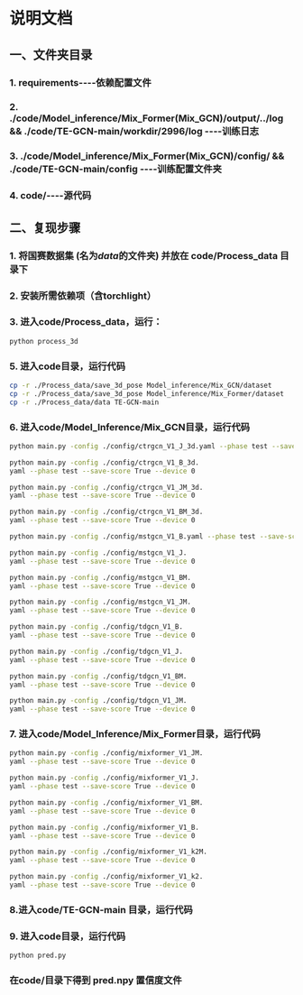 # 说明文档

## 一、文件夹目录

### 1. requirements----依赖配置文件
### 2. ./code/Model_inference/Mix_Former(Mix_GCN)/output/../log && ./code/TE-GCN-main/workdir/2996/log  ----训练日志
### 3. ./code/Model_inference/Mix_Former(Mix_GCN)/config/ && ./code/TE-GCN-main/config  ----训练配置文件夹
### 4. code/----源代码

## 二、复现步骤

### 1. 将国赛数据集 (名为*data*的文件夹) 并放在  **code/Process_data** 目录下   
### 2. 安装所需依赖项（含torchlight）
### 3. 进入code/Process_data，运行：
```bash
python process_3d
```
### 5. 进入code目录，运行代码
```bash
cp -r ./Process_data/save_3d_pose Model_inference/Mix_GCN/dataset
cp -r ./Process_data/save_3d_pose Model_inference/Mix_Former/dataset
cp -r ./Process_data/data TE-GCN-main
```
### 6. 进入code/Model_Inference/Mix_GCN目录，运行代码
```bash
python main.py -config ./config/ctrgcn_V1_J_3d.yaml --phase test --save-score True --device 0 
```
```bash
python main.py -config ./config/ctrgcn_V1_B_3d.
yaml --phase test --save-score True --device 0
```
```bash
python main.py -config ./config/ctrgcn_V1_JM_3d.
yaml --phase test --save-score True --device 0
```
```bash
python main.py -config ./config/ctrgcn_V1_BM_3d.
yaml --phase test --save-score True --device 0
```
```bash
python main.py -config ./config/mstgcn_V1_B.yaml --phase test --save-score True --device 0
```
```bash
python main.py -config ./config/mstgcn_V1_J.
yaml --phase test --save-score True --device 0
```
```bash
python main.py -config ./config/mstgcn_V1_BM.
yaml --phase test --save-score True --device 0
```
```bash
python main.py -config ./config/mstgcn_V1_JM.
yaml --phase test --save-score True --device 0
```
```bash
python main.py -config ./config/tdgcn_V1_B.
yaml --phase test --save-score True --device 0
```
```bash
python main.py -config ./config/tdgcn_V1_J.
yaml --phase test --save-score True --device 0
```
```bash
python main.py -config ./config/tdgcn_V1_BM.
yaml --phase test --save-score True --device 0
```
```bash
python main.py -config ./config/tdgcn_V1_JM.
yaml --phase test --save-score True --device 0
```
### 7. 进入code/Model_Inference/Mix_Former目录，运行代码
```bash
python main.py -config ./config/mixformer_V1_JM.
yaml --phase test --save-score True --device 0
```
```bash
python main.py -config ./config/mixformer_V1_J.
yaml --phase test --save-score True --device 0
```
```bash
python main.py -config ./config/mixformer_V1_BM.
yaml --phase test --save-score True --device 0
```
```bash
python main.py -config ./config/mixformer_V1_B.
yaml --phase test --save-score True --device 0
```
```bash
python main.py -config ./config/mixformer_V1_k2M.
yaml --phase test --save-score True --device 0
```
```bash
python main.py -config ./config/mixformer_V1_k2.
yaml --phase test --save-score True --device 0
```
### 8.进入code/TE-GCN-main 目录，运行代码
### 9. 进入code目录，运行代码
```bash
python pred.py
```

### 在code/目录下得到 pred.npy 置信度文件
